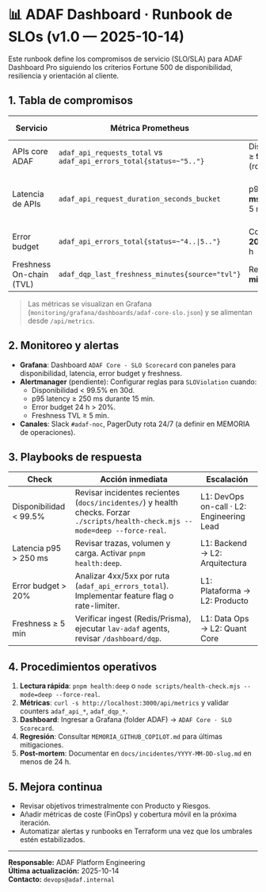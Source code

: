 <!-- markdownlint-disable MD013 MD024 -->

# 📊 ADAF Dashboard · Runbook de SLOs (v1.0 — 2025-10-14)

Este runbook define los compromisos de servicio (SLO/SLA) para ADAF Dashboard Pro siguiendo los criterios Fortune 500 de disponibilidad, resiliencia y orientación al cliente.

## 1. Tabla de compromisos

| Servicio                 | Métrica Prometheus                                                  | Objetivo (SLO)                           | Error Budget mensual                  |
| ------------------------ | ------------------------------------------------------------------- | ---------------------------------------- | ------------------------------------- |
| APIs core ADAF           | `adaf_api_requests_total` vs `adaf_api_errors_total{status=~"5.."}` | Disponibilidad ≥ **99.5%** (rolling 30d) | 3.6 horas de indisponibilidad         |
| Latencia de APIs         | `adaf_api_request_duration_seconds_bucket`                          | p95 ≤ **250 ms** (ventana 5 min)         | 10% de requests pueden exceder 250 ms |
| Error budget             | `adaf_api_errors_total{status=~"4..\|5.."}`                         | Consumo ≤ **20%** cada 24 h              | >20% dispara alerta Tier-1            |
| Freshness On-chain (TVL) | `adaf_dqp_last_freshness_minutes{source="tvl"}`                     | Reciclaje ≤ **3 min** promedio           | 15 min máximo (alerta crítica)        |

> Las métricas se visualizan en Grafana (`monitoring/grafana/dashboards/adaf-core-slo.json`) y se alimentan desde `/api/metrics`.

## 2. Monitoreo y alertas

- **Grafana**: Dashboard `ADAF Core · SLO Scorecard` con paneles para disponibilidad, latencia, error budget y freshness.
- **Alertmanager** (pendiente): Configurar reglas para `SLOViolation` cuando:
  - Disponibilidad < 99.5% en 30d.
  - p95 latency ≥ 250 ms durante 15 min.
  - Error budget 24 h > 20%.
  - Freshness TVL ≥ 5 min.
- **Canales**: Slack `#adaf-noc`, PagerDuty rota 24/7 (a definir en MEMORIA de operaciones).

## 3. Playbooks de respuesta

| Check                  | Acción inmediata                                                                                                                 | Escalación                                |
| ---------------------- | -------------------------------------------------------------------------------------------------------------------------------- | ----------------------------------------- |
| Disponibilidad < 99.5% | Revisar incidentes recientes (`docs/incidentes/`) y health checks. Forzar `./scripts/health-check.mjs --mode=deep --force-real`. | L1: DevOps on-call · L2: Engineering Lead |
| Latencia p95 > 250 ms  | Revisar trazas, volumen y carga. Activar `pnpm health:deep`.                                                                     | L1: Backend → L2: Arquitectura            |
| Error budget > 20%     | Analizar 4xx/5xx por ruta (`adaf_api_errors_total`). Implementar feature flag o rate-limiter.                                    | L1: Plataforma → L2: Producto             |
| Freshness ≥ 5 min      | Verificar ingest (Redis/Prisma), ejecutar `lav-adaf` agents, revisar `/dashboard/dqp`.                                           | L1: Data Ops → L2: Quant Core             |

## 4. Procedimientos operativos

1. **Lectura rápida**: `pnpm health:deep` o `node scripts/health-check.mjs --mode=deep --force-real`.
2. **Métricas**: `curl -s http://localhost:3000/api/metrics` y validar counters `adaf_api_*`, `adaf_dqp_*`.
3. **Dashboard**: Ingresar a Grafana (folder ADAF) → `ADAF Core · SLO Scorecard`.
4. **Regresión**: Consultar `MEMORIA_GITHUB_COPILOT.md` para últimas mitigaciones.
5. **Post-mortem**: Documentar en `docs/incidentes/YYYY-MM-DD-slug.md` en menos de 24 h.

## 5. Mejora continua

- Revisar objetivos trimestralmente con Producto y Riesgos.
- Añadir métricas de coste (FinOps) y cobertura móvil en la próxima iteración.
- Automatizar alertas y runbooks en Terraform una vez que los umbrales estén estabilizados.

---

**Responsable:** ADAF Platform Engineering  
**Última actualización:** 2025-10-14  
**Contacto:** `devops@adaf.internal`
